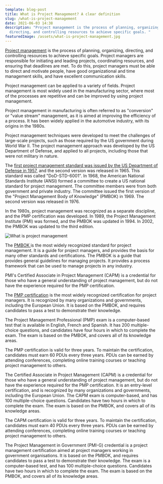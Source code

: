 ```yaml
---
template: blog-post
title: What is Project Management? A clear definition
slug: /what-is-project-management
date: 2021-06-03 14:38
description: "Project management is the process of planning, organizing,
  directing, and controlling resources to achieve specific goals. "
featuredImage: /assets/what-is-project-management.jpg
---
```

[Project management](https://en.wikipedia.org/wiki/Project_management) is the process of planning, organizing, directing, and controlling resources to achieve specific goals. Project managers are responsible for initiating and leading projects, coordinating resources, and ensuring that deadlines are met. To do this, project managers must be able to direct and motivate people, have good organizational and time management skills, and have excellent communication skills.

Project management can be applied to a variety of fields. Project management is most widely used in the manufacturing sector, where most of the processes are repetitive and can be improved by using project management.

Project management in manufacturing is often referred to as "conversion" or "value stream" management, as it is aimed at improving the efficiency of a process. It has been widely applied in the automotive industry, with its origins in the 1980s.

Project management techniques were developed to meet the challenges of large-scale projects, such as those required by the US government during World War II. The project management approach was developed by the US Department of Defense, and applied to all projects, including those that were not military in nature.

The [first project management standard was issued by the US Department of Defense in 1957](https://www.projectsmart.co.uk/brief-history-of-project-management.php), and the second version was released in 1965. This standard was called "DoD-STD-6001". In 1968, the American National Standards Institute (ANSI) formed a committee to create a US national standard for project management. The committee members were from both government and private industry. The committee issued the first version of the "Project Management Body of Knowledge" (PMBOK) in 1969. The second version was released in 1976.

In the 1980s, project management was recognized as a separate discipline, and the PMP certification was developed. In 1989, the Project Management Institute (PMI) was formed, and the PMBOK was updated in 1994. In 2002, the PMBOK was updated to the third edition.

![What is project management](/assets/what-is-project-management.jpg)

The [PMBOK ](https://en.wikipedia.org/wiki/Project_Management_Body_of_Knowledge)is the most widely recognized standard for project management. It is a guide for project managers, and provides the basis for many other standards and certifications. The PMBOK is a guide that provides general guidelines for managing projects. It provides a process framework that can be used to manage projects in any industry.

PMI's Certified Associate in Project Management (CAPM) is a credential for those who have a general understanding of project management, but do not have the experience required for the PMP certification.

The [PMP certification](https://en.wikipedia.org/wiki/Project_Management_Professional) is the most widely recognized certification for project managers. It is recognized by many organizations and governments, including the European Union. It is based on the PMBOK, and requires candidates to pass a test to demonstrate their knowledge.

The Project Management Professional (PMP) exam is a computer-based test that is available in English, French and Spanish. It has 200 multiple-choice questions, and candidates have four hours in which to complete the exam. The exam is based on the PMBOK, and covers all of its knowledge areas.

The PMP certification is valid for three years. To maintain the certification, candidates must earn 60 PDUs every three years. PDUs can be earned by attending conferences, completing online training courses or teaching project management to others.

The Certified Associate in Project Management (CAPM) is a credential for those who have a general understanding of project management, but do not have the experience required for the PMP certification. It is an entry-level certification, and is recognized by many organizations and governments, including the European Union. The CAPM exam is computer-based, and has 100 multiple-choice questions. Candidates have two hours in which to complete the exam. The exam is based on the PMBOK, and covers all of its knowledge areas.

The CAPM certification is valid for three years. To maintain the certification, candidates must earn 40 PDUs every three years. PDUs can be earned by attending conferences, completing online training courses or teaching project management to others.

The Project Management in Government (PMI-G) credential is a project management certification aimed at project managers working in government organisations. It is based on the PMBOK, and requires candidates to pass a test to demonstrate their knowledge. The exam is a computer-based test, and has 100 multiple-choice questions. Candidates have two hours in which to complete the exam. The exam is based on the PMBOK, and covers all of its knowledge areas.